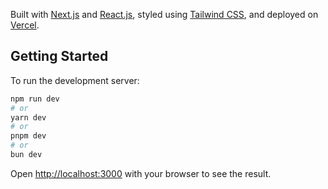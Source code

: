 Built with [Next.js](https://nextjs.org) and [React.js](https://react.dev/), styled using [Tailwind CSS](https://tailwindcss.com/), and deployed on [Vercel](https://vercel.com/home).

## Getting Started

To run the development server:

```bash
npm run dev
# or
yarn dev
# or
pnpm dev
# or
bun dev
```

Open [http://localhost:3000](http://localhost:3000) with your browser to see the result.